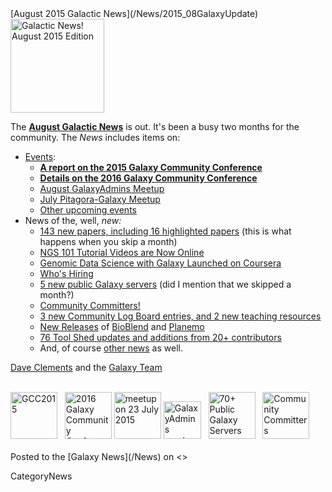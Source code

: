 <div class='newsItemHeader'>[August 2015 Galactic News](/News/2015_08GalaxyUpdate)</div>

<div class='right'>
<a href='/GalaxyUpdates/2015_08/'><img src='/Images/Logos/GalaxyUpdate200.png' alt='Galactic News! August 2015 Edition' width=150 /></a>
</div>

The **[August Galactic News](/GalaxyUpdates/2015_08)** is out.  It's been a busy two months for the community.  The *News* includes items on:
* [Events](/GalaxyUpdates/2015_08/#events):
  * **[A report on the 2015 Galaxy Community Conference](/GalaxyUpdates/2015_08/#gcc2015-report)**
  * **[Details on the 2016 Galaxy Community Conference](/GalaxyUpdates/2015_08/#gcc2016-june-25-29-2016-bloomington-indiana-united-states)**
  * [August GalaxyAdmins Meetup](/GalaxyUpdates/2015_08/#august-galaxyadmins-meetup)
  * [July Pitagora-Galaxy Meetup](/GalaxyUpdates/2015_08/#july-2015-pitagora-galaxy-meetup)
  * [Other upcoming events](/GalaxyUpdates/2015_08/#other-events)
* News of the, well, *new:*
  * [143 new papers, including 16 highlighted papers](/GalaxyUpdates/2015_08/#new-papers) (this is what happens when you skip a month)
  * [NGS 101 Tutorial Videos are Now Online](/GalaxyUpdates/2015_08/#ngs-101-tutorial-videos-are-now-online)
  * [Genomic Data Science with Galaxy Launched on Coursera](/GalaxyUpdates/2015_08/#genomic-data-science-with-galaxy-launched-on-coursera)
  * [Who's Hiring](/GalaxyUpdates/2015_08/#whos-hiring)
  * [5 new public Galaxy servers](/GalaxyUpdates/2015_08/#new-public-galaxy-servers) (did I mention that we skipped a month?)
  * [Community Committers!](/GalaxyUpdates/2015_08/#community-committers)
  * [3 new Community Log Board entries, and 2 new teaching resources](/GalaxyUpdates/2015_08/#galaxy-community-hubs)
  * [New Releases](/GalaxyUpdates/2015_08/#releases) of [BioBlend](/GalaxyUpdates/2015_08/#bioblend-060-and-061) and  [Planemo](/GalaxyUpdates/2015_08/#planemo-0130-through-0132)
  * [76 Tool Shed updates and additions from 20+ contributors](/ToolShed/Contributions/2015_07)
  * And, of course [other news](/GalaxyUpdates/2015_08/#other-news) as well.

[Dave Clements](/DaveClements) and the [Galaxy Team](/GalaxyTeam)

<br />
<div class='center'>
<a href='/GalaxyUpdates/2015_08/#gcc2015-report'><img src='/Images/Logos/GCC2015LogoWide600.png' alt='GCC2015' height="75" /></a> &nbsp;
<a href='/GalaxyUpdates/2015_08/#gcc2016-june-25-29-2016-bloomington-indiana-united-states'><img src='/Events/GCC2016/GCC2016LogoFull_big.png' alt='2016 Galaxy Community Conference' height="75" /></a>
<a href='/GalaxyUpdates/2015_08/#july-2015-pitagora-galaxy-meetup'><img src='/Images/Logos/PitagoraBoXLogo.png' alt='meetup on 23 July 2015' height="75" /></a>
<a href='/GalaxyUpdates/2015_08/#august-galaxyadmins-meetup'><img src='/Images/Logos/GalaxyAdmins.png' alt='GalaxyAdmins meetup August 20' height="60" /></a> &nbsp;
<a href='/GalaxyUpdates/2015_08/#new-public-galaxy-servers'><img src='/PublicGalaxyServers/70PlusSlide.png' alt='70+ Public Galaxy Servers' height="75" /></a> &nbsp;
<a href='/GalaxyUpdates/2015_08/#community-committers'><img src='/Images/CommunityCommitters1.png' alt='Community Committers' height="75" /></a>
</div>
<br />

<div class='newsItemFooter'>Posted to the [Galaxy News](/News) on <<Date(2015-07-31T07:35:33Z)>> </div>

CategoryNews

